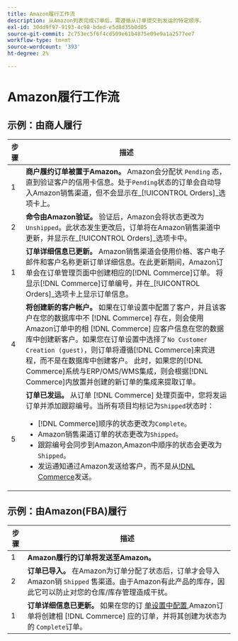 ```yaml
---
title: Amazon履行工作流
description: 从Amazon列表完成订单后，需遵循从订单提交到发运的特定顺序。
exl-id: 30dd9f97-9193-4c98-bded-e5d8d35b0d05
source-git-commit: 2c753ec5f6f4cd509e61b4875e09e9a1a2577ee7
workflow-type: tm+mt
source-wordcount: '393'
ht-degree: 2%

---
```


# Amazon履行工作流

## 示例：由商人履行

| 步骤 | 描述 |
|----|----|
| 1 | **商户履约订单被置于Amazon。** Amazon会分配状 `Pending` 态，直到验证客户的信用卡信息。处于`Pending`状态的订单会自动导入Amazon销售渠道，但不会显示在&#x200B;_[!UICONTROL Orders]_选项卡上。 |
| 2 | **命令由Amazon验证。** 验证后，Amazon会将状态更改为 `Unshipped`。此状态发生更改后，订单将在Amazon销售渠道中更新，并显示在&#x200B;_[!UICONTROL Orders]_选项卡中。 |
| 1 | **订单详细信息已更新。** Amazon销售渠道会使用价格、客户电子邮件和客户名称更新订单详细信息。在此更新期间，Amazon订单会在订单管理页面中创建相应的[!DNL Commerce]订单。 将显示[!DNL Commerce]订单编号，并在&#x200B;_[!UICONTROL Orders]_选项卡上显示订单信息。 |
| 4 | **将创建新的客户帐户。** 如果在订单设置中配置了客户，并且该客户在您的数据库中不 [!DNL Commerce] 存在，则会使用Amazon订单中的相 [!DNL Commerce] 应客户信息在您的数据库中创建新客户。如果您在订单设置中选择了`No Customer Creation (guest)`，则订单将遵循[!DNL Commerce]来宾进程，而不是在数据库中创建客户。 此时，如果您的[!DNL Commerce]系统与ERP/OMS/WMS集成，则会根据[!DNL Commerce]内放置并创建的新订单的集成来提取订单。 |
| 5 | **订单已发运。** 从订单 [!DNL Commerce] 处理页面中，您将发运订单并添加跟踪编号。当所有项目均标记为`Shipped`状态时：<ul><li>[!DNL Commerce]顺序的状态更改为`Complete`。</li><li>Amazon销售渠道订单的状态更改为`Shipped`。</li><li>跟踪编号会同步到Amazon,Amazon中顺序的状态会更改为`Shipped`。</li><li>发运通知通过Amazon发送给客户，而不是从[!DNL Commerce](根据Amazon的策略)发送。 |

## 示例：由Amazon(FBA)履行

| 步骤 | 描述 |
|---|---|
| 1 | **Amazon履行的订单将发送至Amazon。** |
| 2 | **订单已导入。** 在Amazon为订单分配了状态后，订单才会导入Amazon销 `Shipped` 售渠道。由于Amazon有此产品的库存，因此它可以防止对您的仓库/库存管理造成干扰。 |
| 1 | **订单详细信息已更新。** 如果在您的订 [单设置中配置](./order-settings.md),Amazon订单将创建相 [!DNL Commerce] 应的订单，并将其创建为状态为的 `Complete`订单。 |
